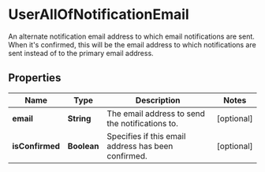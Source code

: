 

# UserAllOfNotificationEmail

An alternate notification email address to which email notifications are sent. When it's confirmed, this will be the email address to which notifications are sent instead of to the primary email address.

## Properties

| Name | Type | Description | Notes |
|------------ | ------------- | ------------- | -------------|
|**email** | **String** | The email address to send the notifications to. |  [optional] |
|**isConfirmed** | **Boolean** | Specifies if this email address has been confirmed. |  [optional] |



